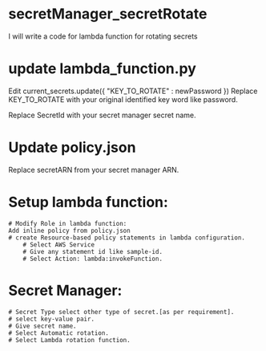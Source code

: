 # secretManager_secretRotate
I will write a code for lambda function for rotating secrets
# update lambda_function.py
Edit 
current_secrets.update({
        "KEY_TO_ROTATE" : newPassword
    })
Replace KEY_TO_ROTATE with your original identified key word like password.

Replace SecretId with your secret manager secret name.

# Update policy.json
Replace secretARN from your secret manager ARN.

# Setup lambda function:
	# Modify Role in lambda function:
	Add inline policy from policy.json
	# create Resource-based policy statements in lambda configuration.
		# Select AWS Service
		# Give any statement id like sample-id.
		# Select Action: lambda:invokeFunction.
# Secret Manager:
	# Secret Type select other type of secret.[as per requirement].
	# select key-value pair.
	# Give secret name.
	# Select Automatic rotation.
	# Select Lambda rotation function.

